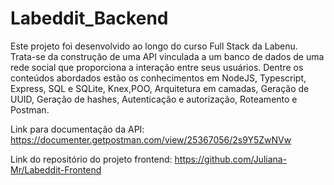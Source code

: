 # Labeddit_Backend

Este projeto foi desenvolvido ao longo do curso Full Stack da Labenu.
Trata-se da construção de uma API vinculada a um banco de dados de uma rede social que proporciona a interação entre seus usuários.
Dentre os conteúdos abordados estão os conhecimentos em NodeJS, Typescript, Express, SQL e SQLite, Knex,POO, Arquitetura em camadas, Geração de UUID, Geração de hashes, Autenticação e autorização, Roteamento  e Postman.



Link para documentação da API: https://documenter.getpostman.com/view/25367056/2s9Y5ZwNVw

Link do repositório do projeto frontend: https://github.com/Juliana-Mr/Labeddit-Frontend